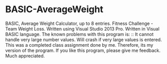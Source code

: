 # BASIC-AverageWeight
BASIC, Average Weight Calculator, up to 8 entries. Fitness Challenge - Team Weight Loss.
Written using Visual Studio 2013 Pro. 
Written in Visual BASIC language.
The known problems with this program is:
:: It cannot handle very large number values. Will crash if very large values is entered. 
This was a completed class assignment done by me. Therefore, its my version of the program. 
If you like this program, please give me feedback. Much appreciated. 
